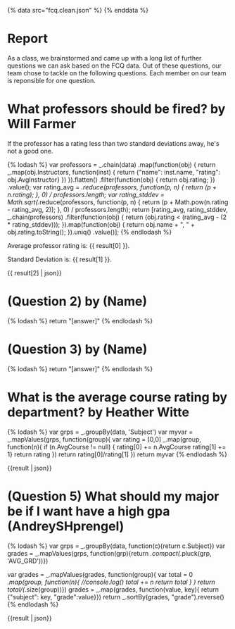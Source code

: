 {% data src="fcq.clean.json" %}
{% enddata %}

# Report

As a class, we brainstormed and came up with a long list of further questions we
can ask based on the FCQ data. Out of these questions, our team chose to tackle on
the following questions. Each member on our team is reponsible for one question.

# What professors should be fired? by Will Farmer

If the professor has a rating less than two standard deviations away, he's not
a good one.

{% lodash %}
var professors =  _.chain(data)
        .map(function(obj) {
            return _.map(obj.Instructors, function(inst) {
                return {"name": inst.name,
                        "rating": obj.AvgInstructor}
            })
        }).flatten()
        .filter(function(obj) {
            return obj.rating;
        })
        .value();
var rating_avg = _.reduce(professors, function(p, n) {
            return (p + n.rating);
        }, 0) / professors.length;
var rating_stddev = Math.sqrt(_.reduce(professors, function(p, n) {
            return (p + Math.pow(n.rating - rating_avg, 2));
        }, 0) / professors.length);
return [rating_avg, rating_stddev,
     _.chain(professors)
            .filter(function(obj) {
                return (obj.rating < (rating_avg - (2 * rating_stddev)));
            }).map(function(obj) {
                return obj.name + ", " + obj.rating.toString();
            }).uniq()
            .value()];
{% endlodash %}

Average professor rating is: {{ result[0] }}.

Standard Deviation is: {{ result[1] }}.

{{ result[2] | json}}


# (Question 2) by (Name)

{% lodash %}
return "[answer]"
{% endlodash %}


# (Question 3) by (Name)

{% lodash %}
return "[answer]"
{% endlodash %}

# What is the average course rating by department? by Heather Witte

{% lodash %}
var grps = _.groupBy(data, 'Subject')
var myvar =  _.mapValues(grps, function(group){
    var rating = [0,0]
    _.map(group, function(n){
        if (n.AvgCourse != null) {
        rating[0] += n.AvgCourse
        rating[1] += 1}
    return rating
    })
    return rating[0]/rating[1]
})
return myvar
{% endlodash %}

{{result | json}}

# (Question 5) What should my major be if I want have a high gpa (AndreySHprengel)

{% lodash %}
var grps = _.groupBy(data, function(c){return c.Subject})
var grades = _.mapValues(grps, function(grp){return _.compact(_.pluck(grp, 'AVG_GRD'))})

var grades = _.mapValues(grades, function(group){
    var total = 0
    _.map(group, function(n){
            //console.log()
            total += n
            return total
                }
                )
                return total/(_.size(group))})
grades = _.map(grades, function(value, key){
    return {"subject": key, "grade":value}})
return _.sortBy(grades, "grade").reverse()
{% endlodash %}

{{result | json}}

